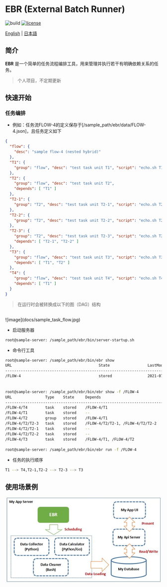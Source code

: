 # EBR (External Batch Runner)

![build](https://img.shields.io/badge/build-passing-green)
[![license](https://img.shields.io/badge/license-Apache%202-blue.svg)](https://github.com/catforward/ebr/blob/master/LICENSE)

[English](./README.md) | [日本語](./README.ja_JP.md)


## 简介

**EBR** 是一个简单的任务流程编排工具，用来管理并执行若干有明确依赖关系的任务。
> 个人项目，不定期更新

## 快速开始

### 任务编排
- 例如：任务流FLOW-4的定义保存于[/sample_path/ebr/data/FLOW-4.json]，且任务定义如下

```json
{
  "flow": {
    "desc": "sample flow-4 (nested hybrid)"
  },
  "T1": {
    "group": "flow", "desc": "test task unit T1", "script": "echo.sh T1"
  },
  "T2": {
    "group": "flow", "desc": "test task unit T2",
    "depends": [ "T1" ]
  },
  "T2-1": {
    "group": "T2", "desc": "test task unit T2-1", "script": "echo.sh T2-1"
  },
  "T2-2": {
    "group": "T2", "desc": "test task unit T2-2", "script": "echo.sh T2-2"
  },
  "T2-3": {
    "group": "T2", "desc": "test task unit T2-3", "script": "echo.sh T2-3",
    "depends": [ "T2-1", "T2-2" ]
  },
  "T3": {
    "group": "flow", "desc": "test task unit T3", "script": "echo.sh T3",
    "depends": [ "T1", "T2" ]
  },
  "T4": {
    "group": "flow", "desc": "test task unit T4", "script": "echo.sh T4",
    "depends": [ "T1" ]
  }
}
```
> 在运行时会被转换成以下的图（DAG）结构
<br>
![image](docs/sample_task_flow.jpg)

- 启动服务器
```bash
root@sample-server: /sample_path/ebr/bin/server-startup.sh
```

- 命令行工具
```bash
root@sample-server: /sample_path/ebr/bin/ebr show
URL                                       State                 LastModifiedTime          Size(bytes)
-----------------------------------------------------------------------------------------------------
/FLOW-4                                   stored                2021-07-16 19:45:54               881


root@sample-server: /sample_path/ebr/bin/ebr show -f /FLOW-4
URL               Type    State     Depends                             Script
-----------------------------------------------------------------------------------------------------------
/FLOW-4/T4        task    stored    /FLOW-4/T1                          /sample_path/ebr/bin/echo.sh T4
/FLOW-4/T1        task    stored    --                                  /sample_path/ebr/bin/echo.sh T1
/FLOW-4/T2        group   stored    /FLOW-4/T1                          --
/FLOW-4/T2/T2-3   task    stored    /FLOW-4/T2/T2-1, /FLOW-4/T2/T2-2    /sample_path/ebr/bin/echo.sh T2-3
/FLOW-4/T2/T2-1   task    stored    --                                  /sample_path/ebr/bin/echo.sh T2-1
/FLOW-4/T2/T2-2   task    stored    --                                  /sample_path/ebr/bin/echo.sh T2-2
/FLOW-4/T3        task    stored    /FLOW-4/T1, /FLOW-4/T2              /sample_path/ebr/bin/echo.sh T3

root@sample-server: /sample_path/ebr/bin/ebr run -f /FLOW-4
```
- 任务的执行顺序
```bash
T1 --> T4,T2-1,T2-2 --> T2-3 --> T3
```


## 使用场景例
![image](docs/sample_usecase.jpg)



